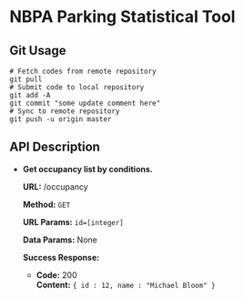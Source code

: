# NBPA Parking Statistical Tool
## Git Usage
```shell
# Fetch codes from remote repository
git pull
# Submit code to local repository
git add -A
git commit "some update comment here"
# Sync to remote repository
git push -u origin master
```
## API Description
* **Get occupancy list by conditions.**

  **URL:** /occupancy

  **Method:** `GET`
  
  **URL Params:** `id=[integer]`

  **Data Params:**  None

  **Success Response:**
  * **Code:** 200 <br />
    **Content:** `{ id : 12, name : "Michael Bloom" }`


